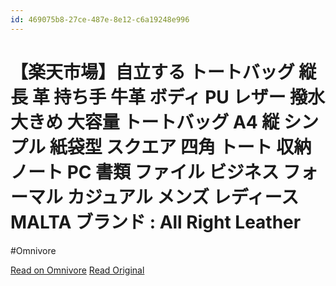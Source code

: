 ```yaml
---
id: 469075b8-27ce-487e-8e12-c6a19248e996
---
```


# 【楽天市場】自立する トートバッグ 縦長 革 持ち手 牛革 ボディ PU レザー 撥水 大きめ 大容量 トートバッグ A4 縦 シンプル 紙袋型 スクエア 四角 トート 収納 ノート PC 書類 ファイル ビジネス フォーマル カジュアル メンズ レディース MALTA ブランド : All Right Leather
#Omnivore

[Read on Omnivore](https://omnivore.app/me/pu-a-4-pc-malta-all-right-leather-18fb41f0239)
[Read Original](https://item.rakuten.co.jp/allrightleather/bge7272/)

